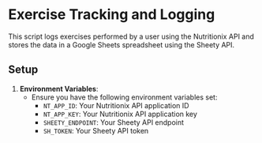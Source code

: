 # Exercise Tracking and Logging

This script logs exercises performed by a user using the Nutritionix API and stores the data in a Google Sheets spreadsheet using the Sheety API.

## Setup

1. **Environment Variables**:
   - Ensure you have the following environment variables set:
     - `NT_APP_ID`: Your Nutritionix API application ID
     - `NT_APP_KEY`: Your Nutritionix API application key
     - `SHEETY_ENDPOINT`: Your Sheety API endpoint
     - `SH_TOKEN`: Your Sheety API token